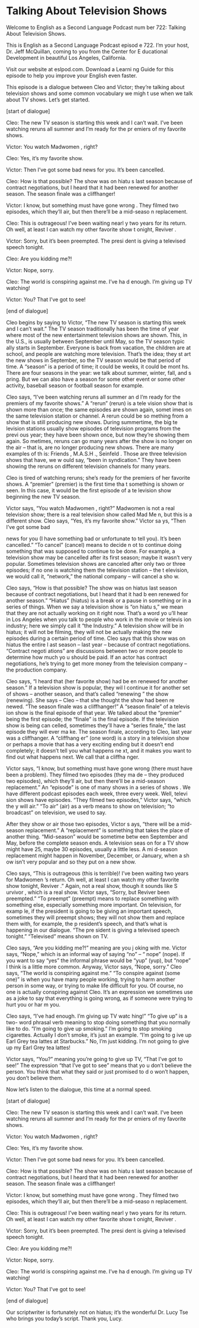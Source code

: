 # Talking About Television Shows

Welcome to English as a Second Language Podcast num ber 722: Talking About Television Shows.

This is English as a Second Language Podcast episod e 722.  I’m your host, Dr. Jeff McQuillan, coming to you from the Center for E ducational Development in beautiful Los Angeles, California.

Visit our website at eslpod.com.  Download a Learni ng Guide for this episode to help you improve your English even faster.

This episode is a dialogue between Cleo and Victor;  they’re talking about television shows and some common vocabulary we migh t use when we talk about TV shows.  Let’s get started.

[start of dialogue]

Cleo:  The new TV season is starting this week and I can’t wait.  I’ve been watching reruns all summer and I’m ready for the pr emiers of my favorite shows.

Victor:  You watch Madwomen , right?

Cleo:  Yes, it’s my favorite show.

Victor:  Then I’ve got some bad news for you.  It’s  been cancelled.

Cleo:  How is that possible?  The show was on hiatu s last season because of contract negotiations, but I heard that it had been  renewed for another season. The season finale was a cliffhanger!

Victor:  I know, but something must have gone wrong .  They filmed two episodes, which they’ll air, but then there’ll be a mid-seaso n replacement.

Cleo:  This is outrageous!  I’ve been waiting nearl y two years for its return.  Oh well, at least I can watch my other favorite show t onight, Reviver .

Victor:  Sorry, but it’s been preempted.  The presi dent is giving a televised speech tonight.

Cleo:  Are you kidding me?!

Victor:  Nope, sorry.

Cleo:  The world is conspiring against me.  I’ve ha d enough.  I’m giving up TV watching!

Victor:  You?  That I’ve got to see!

[end of dialogue]

Cleo begins by saying to Victor, “The new TV season  is starting this week and I can’t wait.”  The TV season traditionally has been the time of year where most of the new entertainment television shows are shown.  This, in the U.S., is usually between September until May, so the TV season typic ally starts in September. Everyone is back from vacation, the children are at  school, and people are watching more television.  That’s the idea; they st art the new shows in September, so the TV season would be that period of  time.  A “season” is a period of time; it could be weeks, it could be mont hs.  There are four seasons in the year: we talk about summer, winter, fall, and s pring.  But we can also have a season for some other event or some other activity,  baseball season or football season for example.

Cleo says, “I’ve been watching reruns all summer an d I’m ready for the premiers of my favorite shows.”  A “rerun” (rerun) is a tele vision show that is shown more than once; the same episodes are shown again, somet imes on the same television station or channel.  A rerun could be so mething from a show that is still producing new shows.  During summertime, the big te levision stations usually show episodes of television programs from the previ ous year; they have been shown once, but now they’re showing them again.  So metimes, reruns can go many years after the show is no longer on the air –  that is, are no longer producing new shows.  There are many examples of th is: Friends , M.A.S.H ., Seinfeld .  Those are three television shows that have, we w ould say, “been in syndication.”  They have been showing the reruns on  different television channels for many years.

Cleo is tired of watching reruns; she’s ready for the premiers of her favorite shows.  A “premier” (premier) is the first time tha t something is shown or seen. In this case, it would be the first episode of a te levision show beginning the new TV season.

Victor says, “You watch Madwomen , right?”  Madwomen  is not a real television show; there is a real television show called Mad Me n, but this is a different show. Cleo says, “Yes, it’s my favorite show.”  Victor sa ys, “Then I’ve got some bad

news for you (I have something bad or unfortunate to tell you).  It’s been cancelled.”  “To cancel” (cancel) means to decide n ot to continue doing something that was supposed to continue to be done.   For example, a television show may be cancelled after its first season; maybe  it wasn’t very popular. Sometimes television shows are canceled after only two or three episodes; if no one is watching them the television station – the t elevision, we would call it, “network,” the national company – will cancel a sho w.

Cleo says, “How is that possible?  The show was on hiatus last season because of contract negotiations, but I heard that it had b een renewed for another season.”  “Hiatus” (hiatus) is a break or a pause in something or in a series of things.  When we say a television show is “on hiatu s,” we mean that they are not actually working on it right now.  That’s a word yo u’ll hear in Los Angeles when you talk to people who work in the movie or televis ion industry; here we simply call it “the Industry.”  A television show will be in hiatus; it will not be filming, they will not be actually making the new episodes during  a certain period of time. Cleo says that this show was on hiatus the entire l ast season – last year – because of contract negotiations.  “Contract negoti ations” are discussions between two or more people to determine how much yo u should be paid.  If an actor has contract negotiations, he’s trying to get  more money from the television company – the production company.

Cleo says, “I heard that (her favorite show) had be en renewed for another season.”  If a television show is popular, they wil l continue it for another set of shows – another season, and that’s called “renewing ” the show (renewing).  She says – Cleo – that she thought the show had been re newed.  “The season finale was a cliffhanger!”  A “season finale” of a televis ion show is the final episode of that year.  We talked about the “premier” being the  first episode; the “finale” is the final episode.  If the television show is being can celled, sometimes they’ll have a “series finale,” the last episode they will ever ma ke.  The season finale, according to Cleo, last year was a cliffhanger.  A “cliffhang er” (one word) is a story in a television show or perhaps a movie that has a very exciting ending but it doesn’t end completely; it doesn’t tell you what happens ne xt, and it makes you want to find out what happens next.  We call that a cliffha nger.

Victor says, “I know, but something must have gone wrong (there must have been a problem).  They filmed two episodes (they ma de – they produced two episodes), which they’ll air, but then there’ll be a mid-season replacement.”  An “episode” is one of many shows in a series of shows .  We have different podcast episodes each week, three every week.  Well, televi sion shows have episodes. “They filmed two episodes,” Victor says, “which the y will air.”  “To air” (air) as a verb means to show on television; “to broadcast” on  television, we used to say.

After they show or air those two episodes, Victor s ays, “there will be a mid- season replacement.”  A “replacement” is something that takes the place of another thing.  “Mid-season” would be sometime betw een September and May, before the complete season ends.  A television seas on for a TV show might have 25, maybe 30 episodes, usually a little less.  A mi d-season replacement might happen in November, December, or January, when a sh ow isn’t very popular and so they put on a new show.

Cleo says, “This is outrageous (this is terrible)!  I’ve been waiting two years for Madwomen ’s return.  Oh well, at least I can watch my other favorite show tonight, Reviver .”  Again, not a real show, though it sounds like S urvivor , which is a real show.  Victor says, “Sorry, but Reviver  been preempted.”  “To preempt” (preempt) means to replace something with something  else, especially something more important.  On television, for examp le, if the president is going to be giving an important speech, sometimes they will preempt shows; they will not show them and replace them with, for example, the p resident’s speech, and that’s what is happening in our dialogue.  “The pre sident is giving a televised speech tonight.”  “Televised” means shown on TV.

Cleo says, “Are you kidding me?!” meaning are you j oking with me.  Victor says, “Nope,” which is an informal way of saying “no” – “ nope” (nope).  If you want to say “yes” the informal phrase would be “yup” (yup),  but “nope” I think is a little more common.  Anyway, Victor says, “Nope, sorry.”  Cleo says, “The world is conspiring against me.”  “To conspire against (some one)” is when you have many people working, trying to harm another person in some way, or trying to make life difficult for you.  Of course, no one is actually conspiring against Cleo. It’s an expression we sometimes use as a joke to say that everything is going wrong, as if someone were trying to hurt you or har m you.

Cleo says, “I’ve had enough.  I’m giving up TV watc hing!”  “To give up” is a two- word phrasal verb meaning to stop doing something that you normally like to do. “I’m going to give up smoking.”  I’m going to stop smoking cigarettes.  Actually I don’t smoke, it’s just an example.  “I’m going to g ive up Earl Grey tea lattes at Starbucks.”  No, I’m just kidding.  I’m not going to give up my Earl Grey tea lattes!

Victor says, “You?” meaning you’re going to give up  TV, “That I’ve got to see!” The expression “that I’ve got to see” means that yo u don’t believe the person. You think that what they said or just promised to d o won’t happen, you don’t believe them.

Now let’s listen to the dialogue, this time at a normal speed.

[start of dialogue]

Cleo:  The new TV season is starting this week and I can’t wait.  I’ve been watching reruns all summer and I’m ready for the pr emiers of my favorite shows.

Victor:  You watch Madwomen , right?

Cleo:  Yes, it’s my favorite show.

Victor:  Then I’ve got some bad news for you.  It’s  been cancelled.

Cleo:  How is that possible?  The show was on hiatu s last season because of contract negotiations, but I heard that it had been  renewed for another season. The season finale was a cliffhanger!

Victor:  I know, but something must have gone wrong .  They filmed two episodes, which they’ll air, but then there’ll be a mid-seaso n replacement.

Cleo:  This is outrageous!  I’ve been waiting nearl y two years for its return.  Oh well, at least I can watch my other favorite show t onight, Reviver .

Victor:  Sorry, but it’s been preempted.  The presi dent is giving a televised speech tonight.

Cleo:  Are you kidding me?!

Victor:  Nope, sorry.

Cleo:  The world is conspiring against me.  I’ve ha d enough.  I’m giving up TV watching!

Victor:  You?  That I’ve got to see!

[end of dialogue]

Our scriptwriter is fortunately not on hiatus; it’s  the wonderful Dr. Lucy Tse who brings you today’s script.  Thank you, Lucy.






